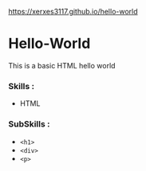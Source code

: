 https://xerxes3117.github.io/hello-world
# Hello-World
This is a basic HTML hello world

### Skills :
- HTML

### SubSkills :
- `<h1>`
- `<div>`
- `<p>`
